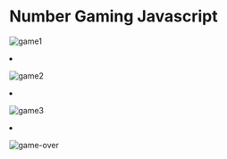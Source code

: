 <h1>Number Gaming Javascript</h1>

![game1](https://github.com/Siddiquiweb/Number-Gaming-JavaScript/assets/157453608/7874e687-16f0-4726-9b05-51e1ff6f6a4e)

<li>


![game2](https://github.com/Siddiquiweb/Number-Gaming-JavaScript/assets/157453608/615f0bcd-9bfc-4bba-9d0e-42bb6b966d28)

<li>

![game3](https://github.com/Siddiquiweb/Number-Gaming-JavaScript/assets/157453608/ca4c6ed3-3b7c-4a66-be15-bdfe11ec2b6c)

<li>
  
![game-over](https://github.com/Siddiquiweb/Number-Gaming-JavaScript/assets/157453608/202d82ba-523a-4d9b-ae2d-5c8026229fe8)
